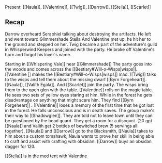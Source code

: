 Present: [[Naula]], [[Valentine]], [[Twig]], [[Darrow]], [[Stella]], [[Scarlet]]

## Recap
Darrow overheard Seraphiel talking about destroying the artifacts. He left and went toward Glimmershade
Stella And Valentine met up, he hit her to the ground and stepped on her. 
Twig became a part of the adventure's guild in Whisperwind Keepers and joined with the party. He broke off Valentine's horn and forgot his lover's name. 

Starting in [[Whispering Vale]] near [[Glimmershade]] The party goes into the woods and comes across the [[Bestiary#Will-o-Wisps|wisps]]. [[Valentine ]] makes the [[Bestiary#Will-o-Wisps|wisps]] mad. [[Twig]] talks to the wisps and tell them about the missing dwarf [[Byrn Forgeheart]]. [[Naula]], [[Valith Egala]]. And [[Scarlet]] join the party. The wisps bring them to the open glen with the table. [[Valentine]] rolls on the magic table. He sees two sets of yellow eyes staring at him. While in the forest he gets disadvantage on anything that might scare him. They find [[Byrn Forgeheart]] . [[Valentine]] loses a memory of the first time that he got lost in the forest. He falls unconscious and is in death saves. The group make's their way to [[Shadowglen]]. They are told not to leave town until they can be questioned by the head guard.  They get a room for a discount. (20 gp) [[Naula]] and Valith get 2 bottles of bewitched brew (5 servings all together). [[Naula]] and [[Darrow]] go to the Blacksmith, [[Naula]] takes to him about a custom tomahawk, Naula wants to prove her skill in being able to craft and assist with crafting with obsidian. 
[[Darrow]] buys an obsidan dagger for 120. 

[[Stella]] is in the med tent with Valentine

